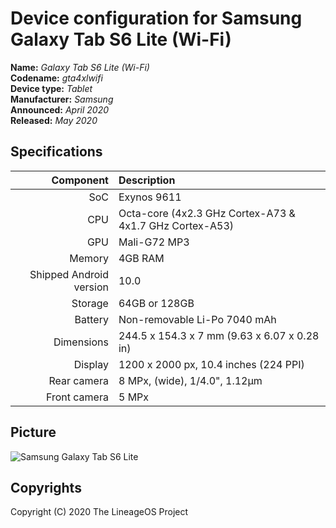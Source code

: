 Device configuration for Samsung Galaxy Tab S6 Lite (Wi-Fi)
==============

**Name:** _Galaxy Tab S6 Lite (Wi-Fi)_  
**Codename:** _gta4xlwifi_  
**Device type:** _Tablet_  
**Manufacturer:** _Samsung_  
**Announced:** _April 2020_  
**Released:** _May 2020_  

## Specifications

| Component    | Description                                   |
| -----------: | :------------------------------------------------------ |
| SoC          | Exynos 9611                                             |
| CPU          | Octa-core (4x2.3 GHz Cortex-A73 & 4x1.7 GHz Cortex-A53) |
| GPU          | Mali-G72 MP3                                            |
| Memory       | 4GB RAM                                                 |
| Shipped Android version | 10.0                                         |
| Storage      | 64GB or 128GB                                           |
| Battery      | Non-removable Li-Po 7040 mAh                            |
| Dimensions   | 244.5 x 154.3 x 7 mm (9.63 x 6.07 x 0.28 in)            |
| Display      | 1200 x 2000 px, 10.4 inches (224 PPI)                   |
| Rear camera  | 8 MPx, (wide), 1/4.0", 1.12µm                           |
| Front camera | 5 MPx                                                   |

## Picture

![Samsung Galaxy Tab S6 Lite](https://i.imgur.com/HRzqClV.jpg "Samsung Galaxy Tab S6 Lite")

## Copyrights

Copyright (C) 2020 The LineageOS Project  
